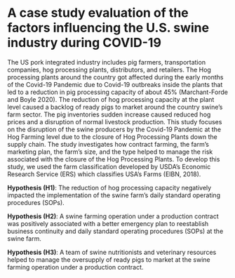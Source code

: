 # A case study evaluation of the factors influencing the U.S. swine industry during COVID-19

The US pork integrated industry includes pig farmers, transportation companies, hog processing plants, distributors, and retailers.
The Hog processing plants around the country got affected during the early months of the Covid-19 Pandemic due to Covid-19 outbreaks inside the plants that led to a reduction in pig processing capacity of about 45% (Marchant-Forde and Boyle 2020).
The reduction of hog processing capacity at the plant level caused a backlog of ready pigs to market around the country swine’s farm sector.
The pig inventories sudden increase caused reduced hog prices and a disruption of normal livestock production.
This study focuses on the disruption of the swine producers by the Covid-19 Pandemic at the Hog Farming level due to the closure of Hog Processing Plants down the supply chain. The study investigates how contract farming, the farm’s marketing plan, the farm’s size, and the type helped to manage the risk associated with the closure of the Hog Processing Plants. To develop this study, we used the farm classification developed by USDA’s Economic Research Service (ERS) which classifies USA’s Farms (EIBN, 2018).

**Hypothesis (H1)**: The reduction of hog processing capacity negatively impacted the implementation of the swine farm’s daily standard operating procedures (SOPs).

**Hypothesis (H2)**: A swine farming operation under a production contract was positively associated with a better emergency plan to reestablish business continuity and daily standard operating procedures (SOPs) at the swine farm.

**Hypothesis (H3)**: A team of swine nutritionists and veterinary resources helped to manage the oversupply of ready pigs to market at the swine farming operation under a production contract.
